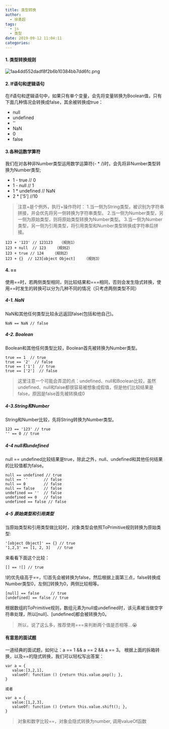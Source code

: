 ```yaml
---
title: 类型转换
author:
  - 徐勇超
tags:
  - js
  - 类型
date: 2019-09-12 11:04:11
categories:
---
```


#### 1. 类型转换规则
![1aa4dd552dadf8f2b6b10384bb7dd6fc.png](evernotecid://2B3B88FB-34C5-41E0-9521-8CFE9E04E653/appyinxiangcom/22912984/ENResource/p145)

#### 2. If语句和逻辑语句
在if语句和逻辑语句中，如果只有单个变量，会先将变量转换为Boolean值，只有下面几种情况会转换成false，其余被转换成true：
*  null
*  undefined
*  ''
*  NaN
*  0
*  false

#### 3.各种运数学算符
我们在对各种非Number类型运用数学运算符(- * /)时，会先将非Number类型转换为Number类型;

* 1 - true // 0
* 1 - null // 1
* 1 * undefined // NaN
* 2 * ['5'] //10

>注意+是个例外，执行+操作符时：
1.当一侧为String类型，被识别为字符串拼接，并会优先将另一侧转换为字符串类型。
2.当一侧为Number类型，另一侧为原始类型，则将原始类型转换为Number类型。
3.当一侧为Number类型，另一侧为引用类型，将引用类型和Number类型转换成字符串后拼接。
```
123 + '123' // 123123   （规则1）
123 + null  // 123    （规则2）
123 + true // 124    （规则2）
123 + {}  // 123[object Object]    （规则3）
```

#### 4. ==
使用==时，若两侧类型相同，则比较结果和===相同，否则会发生隐式转换，使用==时发生的转换可以分为几种不同的情况（只考虑两侧类型不同）
##### 4-1. NaN
NaN和其他任何类型比较永远返回false(包括和他自己)。
```
NaN == NaN // false
```
##### 4-2. Boolean
Boolean和其他任何类型比较，Boolean首先被转换为Number类型。
```
true == 1  // true 
true == '2'  // false
true == ['1']  // true
true == ['2']  // false
```
>这里注意一个可能会弄混的点：undefined、null和Boolean比较，虽然undefined、null和false都很容易被想象成假值，但是他们比较结果是false，原因是false首先被转换成0

##### 4-3.String和Number

String和Number比较，先将String转换为Number类型。
```
123 == '123' // true
'' == 0 // true
```

##### 4-4 null和undefined
null == undefined比较结果是true，除此之外，null、undefined和其他任何结果的比较值都为false。
```
null == undefined // true
null == ''       // false
null == 0        // false
null == false    // false
undefined == ''  // false
undefined == 0   // false
undefined == false // false
```
##### 4-5 原始类型和引用类型
当原始类型和引用类型做比较时，对象类型会依照ToPrimitive规则转换为原始类型:
```
'[object Object]' == {} // true
'1,2,3' == [1, 2, 3]   // true
```
来看看下面这个比较：
```
[] == ![] // true
```
!的优先级高于==，![]首先会被转换为false，然后根据上面第三点，false转换成Number类型0，左侧[]转换为0，两侧比较相等。
```
[null] == false     // true
[undefined] == false // true
```
根据数组的ToPrimitive规则，数组元素为null或undefined时，该元素被当做空字符串处理，所以[null]、[undefined]都会被转换为0。
>所以，说了这么多，推荐使用===来判断两个值是否相等...😭


#### 有意思的面试题
一道经典的面试题，如何让：a == 1 && a == 2 && a == 3。
根据上面的拆箱转换，以及==的隐式转换，我们可以轻松写出答案：
```
var a = {
   value:[3,2,1],
   valueOf: function () {return this.value.pop(); },
}

或者

var a = {
   value:[1,2,3],
   valueOf: function () {return this.value.shift(); },
}
```
> 对象和数字比较==，对象会隐式转换为number, 调用valueOf函数